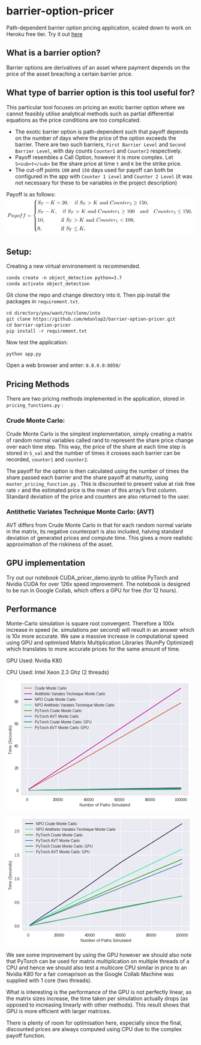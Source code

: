 # barrier-option-pricer
Path-dependent barrier option pricing application, scaled down to work on Heroku free tier.
Try it out [here](https://barrier-option-pricer.herokuapp.com/)

## What is a barrier option?
Barrier options are derivatives of an asset where payment depends on the price of the asset breaching a certain barrier price.

## What type of barrier option is this tool useful for?
This particular tool focuses on pricing an exotic barrier option where we cannot feasibly utilise analytical methods such as partial differential equations as the price conditions are too complicated.

* The exotic barrier option is path-dependent such that payoff depends on the number of days where the price of the option exceeds the barrier. There are two such barriers, `First Barrier Level` and `Second Barrier Level`, with day counts `Counter1` and `Counter2` respectively.
* Payoff resembles a Call Option, however it is more complex. Let `S<sub>t</sub>` be the share price at time `t` and `K` be the strike price. 
* The cut-off points `100` and `150` days used for payoff can both be configured in the app with `Counter 1 Level` and `Counter 2 Level` (it was not necessary for these to be variables in the project description)

Payoff is as follows:
![alt text](assets/payoff_desc.png)

## Setup:
Creating a new virtual environement is recommended.

```
conda create -n object_detection python=3.7
conda activate object_detection
```

Git clone the repo and change directory into it. Then pip install the packages in `requirement.txt`.
```
cd directory/you/want/to/clone/into
git clone https://github.com/mdunlop2/barrier-option-pricer.git
cd barrier-option-pricer
pip install -r requirement.txt
```
Now test the application:
```
python app.py
```
Open a web browser and enter: `0.0.0.0:8050/`

## Pricing Methods
There are two pricing methods implemented in the application, stored in `pricing_functions.py` :
### Crude Monte Carlo:
Crude Monte Carlo is the simplest implementation, simply creating a matrix of random normal variables called
rand to represent the share price change over each time step. This way, the price of the share at each time step is
stored in `S_val` and the number of times it crosses each barrier can be recorded, `counter1` and `counter2`.

The payoff for the option is then calculated using the number of times the share passed each barrier and the share
payoff at maturity, using `master_pricing_function.py` . This is discounted to present value at risk
free rate `r` and the estimated price is the mean of this array’s first column. Standard deviation of the price
and counters are also returned to the user.

### Antithetic Variates Technique Monte Carlo: (AVT)
AVT differs from Crude Monte Carlo in that for each random normal variate in the matrix, its negative counterpart is
also included, halving standard deviation of generated prices and compute time. This gives a more realistic approximation of the riskiness of the asset.

## GPU implementation
Try out our notebook CUDA_pricer_demo.ipynb to utilise PyTorch and Nvidia CUDA for over 126x speed improvement. The notebook is designed to be run in Google Collab, which offers a GPU for free (for 12 hours).

## Performance
Monte-Carlo simulation is square root convergent. Therefore a 100x increase in speed (ie. simulations per second) will result in an answer which is 10x more accurate. We saw a massive increase in computational speed using GPU and optimised Matrix Multiplication Libraries (NumPy Optimized) which translates to more accurate prices for the same amount of time.

GPU Used: Nvidia K80

CPU Used: Intel Xeon 2.3 Ghz (2 threads)

![alt text](assets/full_bench.png)

![alt text](assets/part_bench.png)

We see some improvement by using the GPU however we should also note that PyTorch can be used for matrix multiplication on multiple threads of a CPU and hence we should also test a multicore CPU similar in price to an Nvidia K80 for a fair comaprison as the Google Collab Machine was supplied with 1 core (two threads).

What is interesting is the performance of the GPU is not perfectly linear, as the matrix sizes increase, the time taken per simulation actually drops (as opposed to increasing linearly with other methods). This result shows that GPU is more efficient with larger matrices.

There is plenty of room for optimisation here, especially since the final, discounted prices are always computed using CPU due to the complex payoff function.
